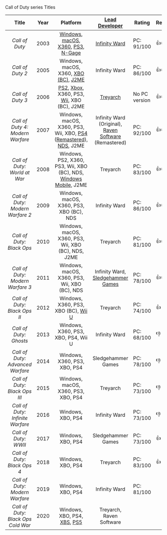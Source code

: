 Call of Duty series Titles

|               Title                | Year |                           Platform                           | [Lead Developer](https://en.wikipedia.org/wiki/Video_game_developer) | Rating        | Recommendation |                            |
| :--------------------------------: | :--: | :----------------------------------------------------------: | :----------------------------------------------------------: | ------------- | -------------- | -------------------------- |
|           *Call of Duty*           | 2003 | [Windows](https://en.wikipedia.org/wiki/Microsoft_Windows), [macOS](https://en.wikipedia.org/wiki/MacOS), [X360](https://en.wikipedia.org/wiki/Xbox_360), [PS3](https://en.wikipedia.org/wiki/PlayStation_3), [N-Gage](https://en.wikipedia.org/wiki/N-Gage_(device)) | [Infinity Ward](https://en.wikipedia.org/wiki/Infinity_Ward) | PC: 91/100    | 👍👍👍            | FPS  -> cinematic conpains |
|          *Call of Duty 2*          | 2005 | Windows, macOS, X360, [XBO](https://en.wikipedia.org/wiki/Xbox_One) [(BC)](https://en.wikipedia.org/wiki/List_of_Xbox_360_games_compatible_with_Xbox_One), [J2ME](https://en.wikipedia.org/wiki/Java_Platform,_Micro_Edition) |                        Infinity Ward                         | PC: 86/100    | 👍👍             |                            |
|          *Call of Duty 3*          | 2006 | [PS2](https://en.wikipedia.org/wiki/PlayStation_2), [Xbox](https://en.wikipedia.org/wiki/Xbox_(console)), X360, PS3, [Wii](https://en.wikipedia.org/wiki/Wii), XBO (BC), J2ME |      [Treyarch](https://en.wikipedia.org/wiki/Treyarch)      | No PC version | 👍👍             |                            |
|  *Call of Duty 4: Modern Warfare*  | 2007 | Windows, macOS, X360, PS3, Wii, XBO, [PS4](https://en.wikipedia.org/wiki/PlayStation_4) ([Remastered](https://en.wikipedia.org/wiki/Call_of_Duty:_Modern_Warfare_Remastered)), [NDS](https://en.wikipedia.org/wiki/Nintendo_DS), J2ME | Infinity Ward (Original), [Raven Software](https://en.wikipedia.org/wiki/Raven_Software) (Remastered) | PC: 92/100    | 👍👍👍            |                            |
|    *Call of Duty: World at War*    | 2008 | Windows, PS2, X360, PS3, Wii, XBO (BC), NDS, [Windows Mobile](https://en.wikipedia.org/wiki/Windows_Mobile), J2ME |                           Treyarch                           | PC: 83/100    | 👍👍             |                            |
|  *Call of Duty: Modern Warfare 2*  | 2009 |           Windows, macOS, X360, PS3, XBO (BC), NDS           |                        Infinity Ward                         | PC: 86/100    | 👍👍             |                            |
|     *Call of Duty: Black Ops*      | 2010 |     Windows, macOS, X360, PS3, Wii, XBO (BC), NDS, J2ME      |                           Treyarch                           | PC: 81/100    | 👍👍             |                            |
|  *Call of Duty: Modern Warfare 3*  | 2011 |        Windows, macOS, X360, PS3, Wii, XBO (BC), NDS         | Infinity Ward, [Sledgehammer Games](https://en.wikipedia.org/wiki/Sledgehammer_Games) | PC: 78/100    | 👍👍             |                            |
|    *Call of Duty: Black Ops II*    | 2012 | Windows, X360, PS3, XBO (BC), [Wii U](https://en.wikipedia.org/wiki/Wii_U) |                           Treyarch                           | PC: 74/100    | 👍              |                            |
|       *Call of Duty: Ghosts*       | 2013 |             Windows, X360, PS3, XBO, PS4, Wii U              |                        Infinity Ward                         | PC: 68/100    | 👎              |                            |
|  *Call of Duty: Advanced Warfare*  | 2014 |                 Windows, X360, PS3, XBO, PS4                 |                      Sledgehammer Games                      | PC: 78/100    | 👎              |                            |
|   *Call of Duty: Black Ops III*    | 2015 |             Windows, macOS, X360, PS3, XBO, PS4              |                           Treyarch                           | PC: 73/100    | 👎              |                            |
|  *Call of Duty: Infinite Warfare*  | 2016 |                      Windows, XBO, PS4                       |                        Infinity Ward                         | PC: 73/100    | 👎              |                            |
|        *Call of Duty: WWII*        | 2017 |                      Windows, XBO, PS4                       |                      Sledgehammer Games                      | PC: 73/100    | 👍              |                            |
|    *Call of Duty: Black Ops 4*     | 2018 |                      Windows, XBO, PS4                       |                           Treyarch                           | PC: 83/100    | 👍              |                            |
|   *Call of Duty: Modern Warfare*   | 2019 |                      Windows, XBO, PS4                       |                        Infinity Ward                         | PC: 81/100    |                |                            |
| *Call of Duty: Black Ops Cold War* | 2020 | Windows, XBO, PS4, [XBS](https://en.wikipedia.org/wiki/Xbox_Series_X/S), [PS5](https://en.wikipedia.org/wiki/PlayStation_5) |                   Treyarch, Raven Software                   |               |                |                            |